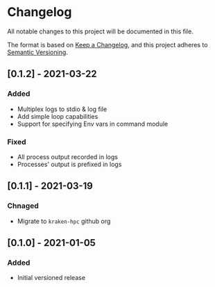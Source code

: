 # Changelog

All notable changes to this project will be documented in this file.

The format is based on [Keep a Changelog](https://keepachangelog.com/en/1.0.0/),
and this project adheres to [Semantic Versioning](https://semver.org/spec/v2.0.0.html).

## [0.1.2] - 2021-03-22
### Added
- Multiplex logs to stdio & log file
- Add simple loop capabilities
- Support for specifying Env vars in command module

### Fixed
- All process output recorded in logs
- Processes' output is prefixed in logs

## [0.1.1] - 2021-03-19
### Chnaged
- Migrate to `kraken-hpc` github org

## [0.1.0] - 2021-01-05
### Added
- Initial versioned release